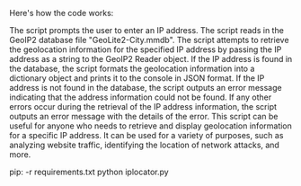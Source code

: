 Here's how the code works:

The script prompts the user to enter an IP address.
The script reads in the GeoIP2 database file "GeoLite2-City.mmdb".
The script attempts to retrieve the geolocation information for the specified IP address by passing the IP address as a string to the GeoIP2 Reader object.
If the IP address is found in the database, the script formats the geolocation information into a dictionary object and prints it to the console in JSON format.
If the IP address is not found in the database, the script outputs an error message indicating that the address information could not be found.
If any other errors occur during the retrieval of the IP address information, the script outputs an error message with the details of the error.
This script can be useful for anyone who needs to retrieve and display geolocation information for a specific IP address. It can be used for a variety of purposes, such as analyzing website traffic, identifying the location of network attacks, and more.

pip: -r requirements.txt
python iplocator.py
